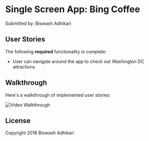 # Single Screen App: Bing Coffee


Submitted by: Biswash Adhikari


## User Stories

The following **required** functionality is complete:

* User can navigate around the app to check out Washington DC attractions


## Walkthrough

Here's a walkthrough of implemented user stories:

<img src='https://media.giphy.com/media/1APdZcxwTF4LmQCHNJ/giphy.gif' title='Video Walkthrough' width='' alt='Video Walkthrough' />


## License

Copyright 2018 Biswash Adhikari